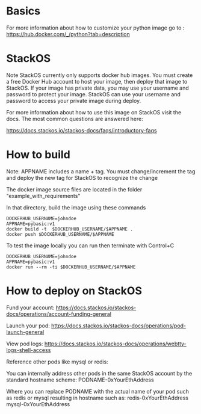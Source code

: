 # Basics

For more information about how to customize your python image
go to : https://hub.docker.com/_/python?tab=description

# StackOS

Note StackOS currently only supports docker hub images.  You must create
a free Docker Hub account to host your image, then deploy that image to 
StackOS.  If your image has private data, you may use your username and 
password to protect your image.  StackOS can use your username and password
to access your private image during deploy.

For more information about how to use this image on StackOS visit
the docs.  The most common questions are answered here:

https://docs.stackos.io/stackos-docs/faqs/introductory-faqs

# How to build

Note: APPNAME includes a name + tag.  You must change/increment the tag and 
deploy the new tag for StackOS to recognize the change

The docker image source files are located in the folder "example_with_requirements"

In that directory, build the image using these commands
```
DOCKERHUB_USERNAME=johndoe
APPNAME=pybasic:v1
docker build -t  $DOCKERHUB_USERNAME/$APPNAME .
docker push $DOCKERHUB_USERNAME/$APPNAME 
```

To test the image locally you can run then terminate with Control+C

```
DOCKERHUB_USERNAME=johndoe
APPNAME=pybasic:v1
docker run --rm -ti $DOCKERHUB_USERNAME/$APPNAME 
```


# How to deploy on StackOS

Fund your account: https://docs.stackos.io/stackos-docs/operations/account-funding-general

Launch your pod: https://docs.stackos.io/stackos-docs/operations/pod-launch-general

View pod logs: https://docs.stackos.io/stackos-docs/operations/webtty-logs-shell-access

Reference other pods like mysql or redis:

You can internally address other pods in the same  StackOS account by the standard hostname scheme:
PODNAME-0xYourEthAddress

Where you can replace PODNAME with the actual name of your pod such as redis or mysql resulting in hostname such as:
redis-0xYourEthAddress
mysql-0xYourEthAddress

